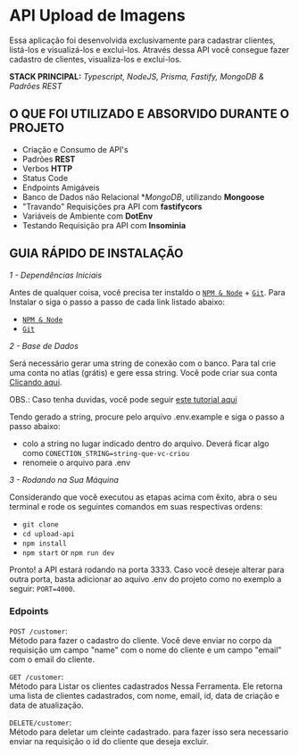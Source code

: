 # API Upload de Imagens

Essa aplicação foi desenvolvida exclusivamente para cadastrar clientes, listá-los e visualizá-los e exclui-los. Através dessa API você consegue fazer cadastro de clientes, visualiza-los e exclui-los.


**STACK PRINCIPAL:** *Typescript, NodeJS, Prisma, Fastify, MongoDB & Padrões REST*

## O QUE FOI UTILIZADO E ABSORVIDO DURANTE O PROJETO

- Criação e Consumo de API's
- Padrões **REST**
- Verbos **HTTP**
- Status Code
- Endpoints Amigáveis
- Banco de Dados não Relacional **MongoDB*, utilizando **Mongoose**
- "Travando" Requisições pra API com **fastifycors**
- Variáveis de Ambiente com **DotEnv**
- Testando Requisição pra API com **Insominia**

## GUIA RÁPIDO DE INSTALAÇÃO

*1 - Dependências Iniciais*

Antes de qualquer coisa, você precisa ter instaldo o [`NPM & Node`](https://nodejs.org/en/) + [`Git`](https://git-scm.com/). Para Instalar o  siga o passo a passo de cada link listado abaixo:


- [`NPM & Node`](https://nodejs.org/en/)
- [`Git`](https://git-scm.com/)

*2 - Base de Dados*

Será necessário gerar uma string de conexão com o banco. Para tal crie uma conta no atlas (grátis) e gere essa string. Você pode criar sua conta [Clicando aqui](https://www.mongodb.com/cloud/atlas/register).

OBS.: Caso tenha duvidas, você pode seguir [este tutorial aqui](https://medium.com/reprogramabr/conectando-no-banco-de-dados-cloud-mongodb-atlas-bca63399693f)

Tendo gerado a string, procure pelo arquivo .env.example e siga o passo a passo abaixo:

- colo a string no lugar indicado dentro do arquivo. Deverá ficar algo como `CONECTION_STRING=string-que-vc-criou`
- renomeie o arquivo para .env

*3 - Rodando na Sua Máquina*

Considerando que você executou as etapas acima com êxito, abra o seu terminal e rode os seguintes comandos em suas respectivas ordens:

- `git clone `
- `cd upload-api`
- `npm install`
- `npm start` or `npm run dev`

Pronto! a API estará rodando na porta 3333. Caso você deseje alterar para outra porta, basta adicionar ao aquivo .env do projeto como no exemplo a seguir: `PORT=4000`.
### Edpoints

`POST /customer`: <br/>
Método para fazer o cadastro do cliente. Você deve enviar no corpo da requisição um campo "name" com o nome do cliente e um campo "email" com o email do cliente. <br/>

`GET /customer`:  <br/>
Método para Listar os clientes cadastrados Nessa Ferramenta. Ele retorna uma lista de clientes cadastrados, com nome, email, id, data de criação e data de atualização. <br/>

`DELETE/customer`:  <br/>
Método para deletar um cleinte cadastrado. para fazer isso sera necessario enviar na requisição o id do cliente que deseja excluir. <br/>
